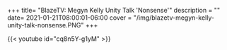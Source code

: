 +++
title= "BlazeTV: Megyn Kelly Unity Talk 'Nonsense'"
description = ""
date= 2021-01-21T08:00:01-06:00
cover = "/img/blazetv-megyn-kelly-unity-talk-nonsense.PNG"
+++

{{< youtube id="cq8n5Y-g1yM" >}}
